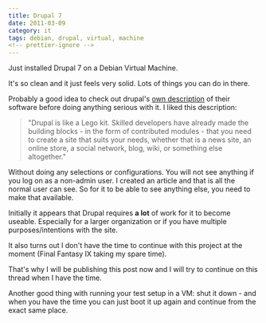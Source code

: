 ```yaml
---
title: Drupal 7
date: 2011-03-09
category: it
tags: debian, drupal, virtual, machine
<!-- prettier-ignore -->
---
```


Just installed Drupal 7 on a Debian Virtual Machine.

It's so clean and it just feels very solid. Lots of things you can do in there.

Probably a good idea to check out drupal's [own description](http://drupal.org/getting-started/before/overview "drupal overview") of their software before doing anything serious with it. I liked this description:

> "Drupal is like a Lego kit. Skilled developers have already made the building blocks - in the form of contributed modules - that you need to create a site that suits your needs, whether that is a news site, an online store, a social network, blog, wiki, or something else altogether."

Without doing any selections or configurations. You will not see anything if you log on as a non-admin user. I created an article and that is all the normal user can see. So for it to be able to see anything else, you need to make that available.

Initially it appears that Drupal requires **a lot** of work for it to become useable. Especially for a larger organization or if you have multiple purposes/intentions with the site.

It also turns out I don't have the time to continue with this project at the moment (Final Fantasy IX taking my spare time).

That's why I will be publishing this post now and I will try to continue on this thread when I have the time.

Another good thing with running your test setup in a VM: shut it down - and when you have the time you can just boot it up again and continue from the exact same place.
